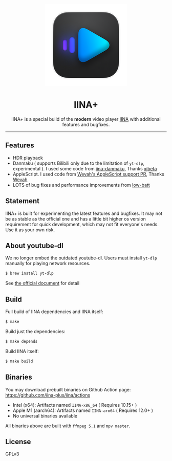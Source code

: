 <p align="center">
<img height="256" src="https://github.com/iina/iina/raw/master/iina/Assets.xcassets/AppIcon.appiconset/iina-icon-256.png" />
</p>

<h1 align="center">IINA+</h1>

<p align="center">IINA+ is a special build of the <b>modern</b> video player <a href="https://github.com/iina/iina">IINA</a> with additional features and bugfixes.</p>

---

## Features

- HDR playback
- Danmaku ( supports Bilibili only due to the limitation of `yt-dlp`, experimental ). I used some code from [iina-danmaku](https://github.com/xjbeta/iina-danmaku), Thanks [xjbeta](https://github.com/xjbeta)
- AppleScript. I used code from [Wevah's AppleScript support PR](https://github.com/iina/iina/pull/2857), Thanks [Wevah](https://github.com/Wevah)
- LOTS of bug fixes and performance improvements from [low-batt](https://github.com/iina-plus?type=source)

## Statement

IINA+ is built for experimenting the latest features and bugfixes. It may not be as stable as the official one and has a little bit higher os version requirement for quick development, which may not fit everyone's needs. Use it as your own risk.

## About youtube-dl

We no longer embed the outdated youtube-dl. Users must install `yt-dlp` manually for playing network resources.

```sh
$ brew install yt-dlp
```

See [the official document](https://github.com/yt-dlp/yt-dlp#readme) for detail

## Build

Full build of IINA dependencies and IINA itself:

```bash
$ make
```

Build just the dependencies:

```bash
$ make depends
```

Build IINA itself:

```bash
$ make build
```

## Binaries

You may download prebuilt binaries on Github Action page: https://github.com/iina-plus/iina/actions

- Intel (x64): Artifacts named `IINA-x86_64` ( Requires 10.15+ )
- Apple M1 (aarch64): Artifacts named `IINA-arm64` ( Requires 12.0+ )
- No universal binaries available

All binaries above are built with `ffmpeg 5.1` and `mpv master`.

## License

GPLv3
